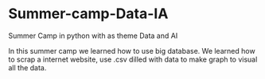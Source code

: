 # Summer-camp-Data-IA
Summer Camp in python with as theme Data and AI

In this summer camp we learned how to use big database.
We learned how to scrap a internet website, use .csv dilled with data to make graph to visual all the data.
